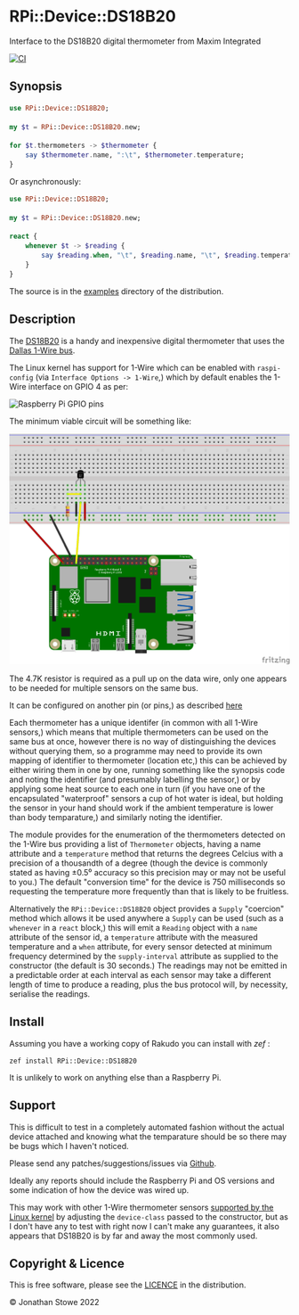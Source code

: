 # RPi::Device::DS18B20

Interface to the DS18B20 digital thermometer from Maxim Integrated

[![CI](https://github.com/jonathanstowe/RPi-Device-DS18B20/actions/workflows/main.yml/badge.svg)](https://github.com/jonathanstowe/RPi-Device-DS18B20/actions/workflows/main.yml)

## Synopsis



```raku
use RPi::Device::DS18B20;

my $t = RPi::Device::DS18B20.new;

for $t.thermometers -> $thermometer {
    say $thermometer.name, ":\t", $thermometer.temperature;
}
```

Or asynchronously:

```raku
use RPi::Device::DS18B20;

my $t = RPi::Device::DS18B20.new;

react {
    whenever $t -> $reading {
        say $reading.when, "\t", $reading.name, "\t", $reading.temperature;
    }
}
```

The source is in the [examples](examples) directory of the distribution.

## Description

The [DS18B20](https://www.maximintegrated.com/en/products/sensors/DS18B20.html) is a handy and inexpensive digital thermometer that uses the [Dallas 1-Wire bus](https://en.wikipedia.org/wiki/1-Wire).

The Linux kernel has support for 1-Wire which can be enabled with `raspi-config` (via `Interface Options -> 1-Wire`,) which by default enables the 1-Wire interface on GPIO 4 as per:

![Raspberry Pi GPIO pins](https://www.raspberrypi.com/documentation/computers/images/GPIO-Pinout-Diagram-2.png)

The minimum viable circuit will be something like:

[![Minimal Circuit](examples/hardware/ds18b20.png)](examples/hardware/ds18b20.png)

The 4.7K resistor is required as a pull up on the data wire, only one appears to be needed for multiple sensors on the same bus.

It can be configured on another pin (or pins,) as described [here](https://blog.oddbit.com/post/2018-03-27-multiple-1-wire-buses-on-the/)

Each thermometer has a unique identifer (in common with all 1-Wire sensors,) which means that multiple thermometers can be used on the same bus at once, however there is no way of distinguishing the devices without querying them, so a programme may need to provide its own mapping of identifier to thermometer (location etc,) this can be achieved by either wiring them in one by one, running something like the synopsis code and noting the identifier (and presumably labelling the sensor,) or by applying some heat source to each one in turn (if you have one of the encapsulated "waterproof" sensors a cup of hot water is ideal, but holding the sensor in your hand should work if the ambient temperature is lower than body temparature,) and similarly noting the identifier.

The module provides for the enumeration of the thermometers detected on the 1-Wire bus providing a list of `Thermometer` objects, having a name attribute and a `temperature` method that returns the degrees Celcius with a precision of a thousandth of a degree (though the device is commonly stated as having ±0.5⁰ accuracy so this precision may or may not be useful to you.)  The default "conversion time" for the device is 750 milliseconds so requesting the temperature more frequently than that is likely to be fruitless.

Alternatively  the `RPi::Device::DS18B20` object provides a `Supply` "coercion" method which allows it be used anywhere a `Supply` can be used (such as a `whenever` in a `react` block,) this will emit a `Reading` object with a `name` attribute of the sensor id, a `temperature` attribute with the measured temperature and a `when` attribute, for every sensor detected at minimum frequency determined by the `supply-interval` attribute as supplied to the constructor (the default is 30 seconds.) The readings may not be emitted in a predictable order at each interval as each sensor may take a different length of time to produce a reading, plus the bus protocol will, by necessity, serialise the readings. 


## Install

Assuming you have a working copy of Rakudo you can install with *zef* :

```
zef install RPi::Device::DS18B20
```
It is unlikely to work on anything else than a Raspberry Pi.

##  Support

This is difficult to test in a completely automated fashion without the actual device attached and knowing what the temparature should be so there may be bugs which I haven't noticed.

Please send any patches/suggestions/issues via [Github](https://github.com/jonathanstowe/RPi-Device-DS18B20/issues). 

Ideally any reports should include the Raspberry Pi and OS versions and some indication of how the device was wired up.

This may work with other 1-Wire thermometer sensors [supported by the Linux kernel](https://www.kernel.org/doc/html/latest/w1/slaves/w1_therm.html) by adjusting the `device-class` passed to the constructor, but as I don't have any to test with right now I can't make any guarantees, it also appears that DS18B20 is by far and away the most commonly used.

## Copyright & Licence

This is free software, please see the [LICENCE](LICENCE) in the distribution.

© Jonathan Stowe 2022
